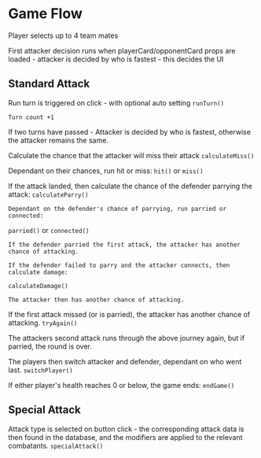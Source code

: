 # Game Flow

Player selects up to 4 team mates






First attacker decision runs when playerCard/opponentCard props are loaded - attacker is decided by who is fastest - this decides the UI 

## Standard Attack

Run turn is triggered on click - with optional auto setting
`runTurn()`

`Turn count +1`

If two turns have passed - Attacker is decided by who is fastest, otherwise the attacker remains the same.

Calculate the chance that the attacker will miss their attack
    `calculateMiss()`

Dependant on their chances, run hit or miss:
    `hit()` or `miss()`

If the attack landed, then calculate the chance of the defender parrying the attack:
    `calculateParry()` 

    Dependant on the defender's chance of parrying, run parried or connected:
`parried()` or `connected()`

    If the defender parried the first attack, the attacker has another chance of attacking.

    If the defender failed to parry and the attacker connects, then calculate damage:
`calculateDamage()`

    The attacker then has another chance of attacking.

If the first attack missed (or is parried), the attacker has another chance of attacking.
`tryAgain()`

The attackers second attack runs through the above journey again, but if parried, the round is over.

The players then switch attacker and defender, dependant on who went last.
`switchPlayer()`


If either player's health reaches 0 or below, the game ends:
    `endGame()`




## Special Attack

Attack type is selected on button click - the corresponding attack data is then found in the database, and the modifiers are applied to the relevant combatants.
`specialAttack()`

